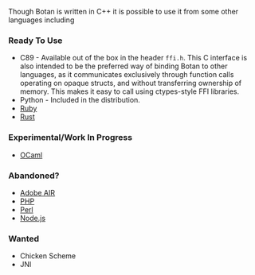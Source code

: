 Though Botan is written in C++ it is possible to use it from some other languages including

### Ready To Use

* C89 - Available out of the box in the header `ffi.h`. This C interface is also intended to be the preferred way of binding Botan to other languages, as it communicates exclusively through function calls operating on opaque structs, and without transferring ownership of memory. This makes it easy to call using ctypes-style FFI libraries.
* Python - Included in the distribution.
* [Ruby](https://github.com/riboseinc/ruby-botan)
* [Rust](https://crates.io/crates/botan)

### Experimental/Work In Progress
* [OCaml](https://github.com/randombit/botan-ocaml)

### Abandoned?
* [Adobe AIR](https://github.com/vpmedia/botan-crypto-ane)
* [PHP](https://github.com/kisscool-fr/php_botan)
* [Perl](https://github.com/randombit/botan/tree/9474deacd67433908dec38a409892a334aab679d/src/contrib/perl-xs)
* [Node.js](https://github.com/justinfreitag/node-botan)

### Wanted
* Chicken Scheme
* JNI